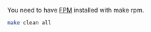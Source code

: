 You need to have [FPM](https://github.com/jordansissel/fpm) installed with make rpm.


```bash
make clean all
```